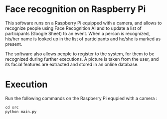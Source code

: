 # Face recognition on Raspberry Pi

This software runs on a Raspberry Pi equipped with a camera, and allows to recognize people using Face Recognition AI and to update a list of participants (Google Sheet) to an event. When a person is recognized, his/her name is looked up in the list of participants and he/she is marked as present.

The software also allows people to register to the system, for them to be recognized during further executions. A picture is taken from the user, and its facial features are extracted and stored in an online database.

# Execution

Run the following commands on the Raspberry Pi equpied with a camera :

```
cd src
python main.py
```

